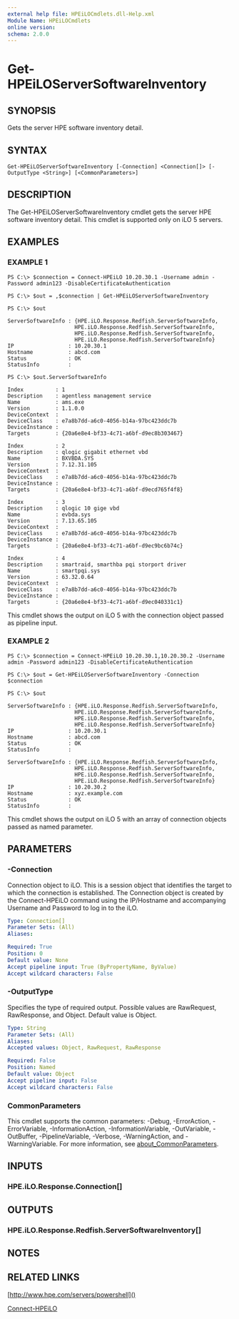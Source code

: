 ```yaml
---
external help file: HPEiLOCmdlets.dll-Help.xml
Module Name: HPEiLOCmdlets
online version:
schema: 2.0.0
---
```


# Get-HPEiLOServerSoftwareInventory

## SYNOPSIS
Gets the server HPE software inventory detail.

## SYNTAX

```
Get-HPEiLOServerSoftwareInventory [-Connection] <Connection[]> [-OutputType <String>] [<CommonParameters>]
```

## DESCRIPTION
The Get-HPEiLOServerSoftwareInventory cmdlet gets the server HPE software inventory detail.
This cmdlet is supported only on iLO 5 servers.

## EXAMPLES

### EXAMPLE 1
```
PS C:\> $connection = Connect-HPEiLO 10.20.30.1 -Username admin -Password admin123 -DisableCertificateAuthentication

PS C:\> $out = ,$connection | Get-HPEiLOServerSoftwareInventory

PS C:\> $out

ServerSoftwareInfo : {HPE.iLO.Response.Redfish.ServerSoftwareInfo, 
                     HPE.iLO.Response.Redfish.ServerSoftwareInfo, 
                     HPE.iLO.Response.Redfish.ServerSoftwareInfo, 
                     HPE.iLO.Response.Redfish.ServerSoftwareInfo}
IP                 : 10.20.30.1
Hostname           : abcd.com
Status             : OK
StatusInfo         : 

PS C:\> $out.ServerSoftwareInfo

Index          : 1
Description    : agentless management service
Name           : ams.exe
Version        : 1.1.0.0
DeviceContext  : 
DeviceClass    : e7a8b7dd-a6c0-4056-b14a-97bc423ddc7b
DeviceInstance : 
Targets        : {20a6e8e4-bf33-4c71-a6bf-d9ec8b303467}

Index          : 2
Description    : qlogic gigabit ethernet vbd
Name           : BXVBDA.SYS
Version        : 7.12.31.105
DeviceContext  : 
DeviceClass    : e7a8b7dd-a6c0-4056-b14a-97bc423ddc7b
DeviceInstance : 
Targets        : {20a6e8e4-bf33-4c71-a6bf-d9ecd765f4f8}

Index          : 3
Description    : qlogic 10 gige vbd
Name           : evbda.sys
Version        : 7.13.65.105
DeviceContext  : 
DeviceClass    : e7a8b7dd-a6c0-4056-b14a-97bc423ddc7b
DeviceInstance : 
Targets        : {20a6e8e4-bf33-4c71-a6bf-d9ec9bc6b74c}

Index          : 4
Description    : smartraid, smarthba pqi storport driver
Name           : smartpqi.sys
Version        : 63.32.0.64
DeviceContext  : 
DeviceClass    : e7a8b7dd-a6c0-4056-b14a-97bc423ddc7b
DeviceInstance : 
Targets        : {20a6e8e4-bf33-4c71-a6bf-d9ec040331c1}
```

This cmdlet shows the output on iLO 5 with the connection object passed as pipeline input.

### EXAMPLE 2
```
PS C:\> $connection = Connect-HPEiLO 10.20.30.1,10.20.30.2 -Username admin -Password admin123 -DisableCertificateAuthentication

PS C:\> $out = Get-HPEiLOServerSoftwareInventory -Connection $connection

PS C:\> $out

ServerSoftwareInfo : {HPE.iLO.Response.Redfish.ServerSoftwareInfo, 
                     HPE.iLO.Response.Redfish.ServerSoftwareInfo, 
                     HPE.iLO.Response.Redfish.ServerSoftwareInfo, 
                     HPE.iLO.Response.Redfish.ServerSoftwareInfo}
IP                 : 10.20.30.1
Hostname           : abcd.com
Status             : OK
StatusInfo         : 

ServerSoftwareInfo : {HPE.iLO.Response.Redfish.ServerSoftwareInfo, 
                     HPE.iLO.Response.Redfish.ServerSoftwareInfo, 
                     HPE.iLO.Response.Redfish.ServerSoftwareInfo, 
                     HPE.iLO.Response.Redfish.ServerSoftwareInfo}
IP                 : 10.20.30.2
Hostname           : xyz.example.com
Status             : OK
StatusInfo         :
```

This cmdlet shows the output on iLO 5 with an array of connection objects passed as named parameter.

## PARAMETERS

### -Connection
Connection object to iLO.
This is a session object that identifies the target to which the connection is established.
The Connection object is created by the Connect-HPEiLO command using the IP/Hostname and accompanying Username and Password to log in to the iLO.

```yaml
Type: Connection[]
Parameter Sets: (All)
Aliases:

Required: True
Position: 0
Default value: None
Accept pipeline input: True (ByPropertyName, ByValue)
Accept wildcard characters: False
```

### -OutputType
Specifies the type of required output.
Possible values are RawRequest, RawResponse, and Object.
Default value is Object.

```yaml
Type: String
Parameter Sets: (All)
Aliases:
Accepted values: Object, RawRequest, RawResponse

Required: False
Position: Named
Default value: Object
Accept pipeline input: False
Accept wildcard characters: False
```

### CommonParameters
This cmdlet supports the common parameters: -Debug, -ErrorAction, -ErrorVariable, -InformationAction, -InformationVariable, -OutVariable, -OutBuffer, -PipelineVariable, -Verbose, -WarningAction, and -WarningVariable. For more information, see [about_CommonParameters](http://go.microsoft.com/fwlink/?LinkID=113216).

## INPUTS

### HPE.iLO.Response.Connection[]
## OUTPUTS

### HPE.iLO.Response.Redfish.ServerSoftwareInventory[]
## NOTES

## RELATED LINKS

[http://www.hpe.com/servers/powershell]()

[Connect-HPEiLO]()

